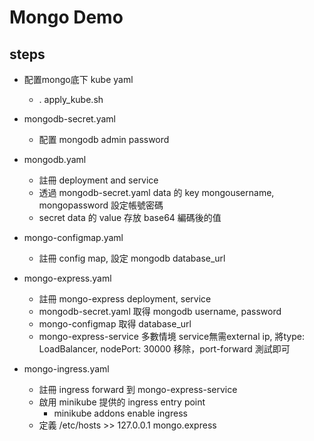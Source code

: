 # Mongo Demo
## steps
- 配置mongo底下 kube yaml
  - . apply_kube.sh
  
- mongodb-secret.yaml
    - 配置 mongodb admin password
  
- mongodb.yaml
    - 註冊 deployment and service
    - 透過 mongodb-secret.yaml data 的 key mongousername, mongopassword 設定帳號密碼
    - secret data 的 value 存放 base64 編碼後的值 

- mongo-configmap.yaml
  - 註冊 config map, 設定 mongodb database_url
  
- mongo-express.yaml
  - 註冊 mongo-express deployment, service
  - mongodb-secret.yaml 取得 mongodb username, password
  - mongo-configmap 取得 database_url
  - mongo-express-service 多數情境 service無需external ip, 將type: LoadBalancer, nodePort: 30000 移除，port-forward 測試即可
  
- mongo-ingress.yaml
  - 註冊 ingress forward 到 mongo-express-service
  - 啟用 minikube 提供的 ingress entry point
    - minikube addons enable ingress
  - 定義 /etc/hosts >> 127.0.0.1 mongo.express 